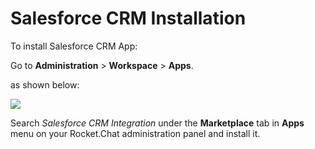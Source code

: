 # Salesforce CRM Installation

To install Salesforce CRM App:

Go to **Administration** > **Workspace** > **Apps**.

as shown below:

![](<../../../../../.gitbook/assets/2021-11-20\_23-29-48 (1) (1) (1) (1) (12) (10) (1) (1) (28).png>)

Search _Salesforce CRM Integration_ under the **Marketplace** tab in **Apps** menu on your Rocket.Chat administration panel and install it.
